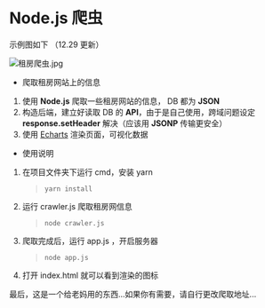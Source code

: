 # Node.js 爬虫


示例图如下 （12.29 更新）

![租房爬虫.jpg](crawler/示例图/租房爬虫.jpg)


- 爬取租房网站上的信息

1. 使用 **Node.js** 爬取一些租房网站的信息， DB 都为 **JSON**
2. 构造后端，建立好读取 DB 的 **API**，由于是自己使用，跨域问题设定 **response.setHeader** 解决（应该用 **JSONP** 传输更安全）
3. 使用 [Echarts](http://echarts.baidu.com/) 渲染页面，可视化数据


- 使用说明

1. 在项目文件夹下运行 cmd，安装 yarn
   > ```yarn install```
2. 运行 crawler.js 爬取租房网信息
   > ```node crawler.js```
3. 爬取完成后，运行 app.js ，开启服务器
   > ```node app.js```
4. 打开 index.html 就可以看到渲染的图标


最后，这是一个给老妈用的东西...如果你有需要，请自行更改爬取地址...
